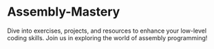 # Assembly-Mastery
Dive into exercises, projects, and resources to enhance your low-level coding skills. Join us in exploring the world of assembly programming!
